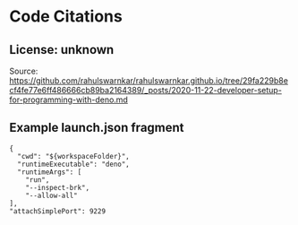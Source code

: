 # Code Citations

## License: unknown

Source:  
https://github.com/rahulswarnkar/rahulswarnkar.github.io/tree/29fa229b8ecf4fe77e6ff486666cb89ba2164389/_posts/2020-11-22-developer-setup-for-programming-with-deno.md

## Example launch.json fragment

```jsonc
{
  "cwd": "${workspaceFolder}",
  "runtimeExecutable": "deno",
  "runtimeArgs": [
    "run",
    "--inspect-brk",
    "--allow-all"
],
"attachSimplePort": 9229
```

